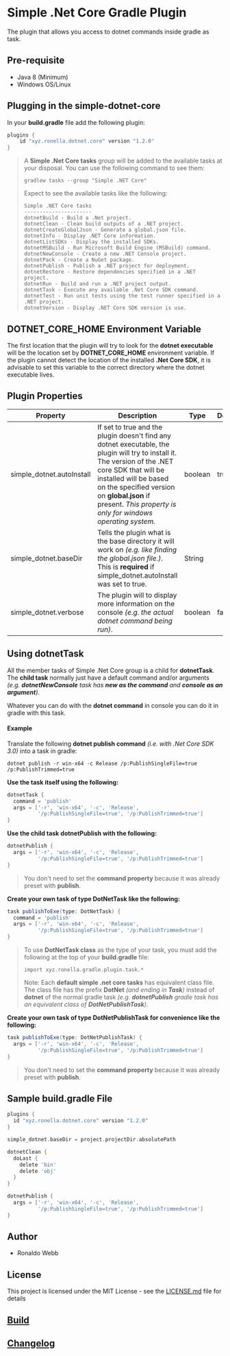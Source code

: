 # Simple .Net Core Gradle Plugin

The plugin that allows you access to dotnet commands inside gradle as task.

## Pre-requisite

* Java 8 (Minimum)
* Windows OS/Linux

## Plugging in the simple-dotnet-core

In your **build.gradle** file add the following plugin:

```groovy
plugins {
    id "xyz.ronella.dotnet.core" version "1.2.0"
}
```

> A **Simple .Net Core tasks** group will be added to the available tasks at your disposal. You can use the following command to see them:
>
> ```
> gradlew tasks --group "Simple .NET Core"
> ```
>
> Expect to see the available tasks like the following:
>
> ```
> Simple .NET Core tasks
> ----------------------
> dotnetBuild - Build a .Net project.
> dotnetClean - Clean build outputs of a .NET project.
> dotnetCreateGlobalJson - Generate a global.json file.
> dotnetInfo - Display .NET Core information.
> dotnetListSDKs - Display the installed SDKs.
> dotnetMSBuild - Run Microsoft Build Engine (MSBuild) command.
> dotnetNewConsole - Create a new .NET Console project.
> dotnetPack - Create a NuGet package.
> dotnetPublish - Publish a .NET project for deployment.
> dotnetRestore - Restore dependencies specified in a .NET project.
> dotnetRun - Build and run a .NET project output.
> dotnetTask - Execute any available .Net Core SDK command.
> dotnetTest - Run unit tests using the test runner specified in a .NET project.
> dotnetVersion - Display .NET Core SDK version is use.
> ```

## DOTNET_CORE_HOME Environment Variable

The first location that the plugin will try to look for the **dotnet executable** will be the location set by **DOTNET_CORE_HOME** environment variable. If the plugin cannot detect the location of the installed **.Net Core SDK**, it is advisable to set this variable to the correct directory where the dotnet executable lives.

## Plugin Properties

| Property | Description | Type | Default |
|-----|------|------|-----|
| simple_dotnet.autoInstall | If set to true and the plugin doesn't find any dotnet executable,   the plugin will try to install it. The version of the .NET core SDK that will be installed will be based on the specified version on **global.json** if present. *This property is only for windows operating system.* | boolean | true |
| simple_dotnet.baseDir | Tells the plugin what is the base directory it will work on *(e.g. like finding the global.json file.)*. This is **required** if simple_dotnet.autoInstall was set to true. | String | |
| simple_dotnet.verbose | The plugin will to display more information on the console *(e.g. the actual dotnet command being run)*. | boolean | false |

## Using dotnetTask

All the member tasks of Simple .Net Core group is a child for **dotnetTask**. The **child task** normally just have a default command and/or arguments *(e.g. **dotnetNewConsole** task has **new as the command** and **console as an argument**)*. 

Whatever you can do with the **dotnet command** in console you can do it in gradle with this task. 

#### Example

Translate the following **dotnet publish command** *(i.e. with .Net Core SDK 3.0)* into a task in gradle:

```
dotnet publish -r win-x64 -c Release /p:PublishSingleFile=true /p:PublishTrimmed=true
```

**Use the task itself using the following:**

```groovy
dotnetTask {
  command = 'publish'
  args = ['-r', 'win-x64', '-c', 'Release', 
          '/p:PublishSingleFile=true', '/p:PublishTrimmed=true']
}
```

**Use the child task dotnetPublish with the following:**

```groovy
dotnetPublish {
  args = ['-r', 'win-x64', '-c', 'Release', 
          '/p:PublishSingleFile=true', '/p:PublishTrimmed=true']
}
```

> You don't need to set the **command property** because it was already preset with **publish**.

**Create your own task of type DotNetTask like the following:**

```groovy
task publishToExe(type: DotNetTask) {
  command = 'publish'
  args = ['-r', 'win-x64', '-c', 'Release', 
          '/p:PublishSingleFile=true', '/p:PublishTrimmed=true']
}
```

> To use **DotNetTask class** as the type of your task, you must add the following at the top of your **build.gradle** file:
>
> ```
> import xyz.ronella.gradle.plugin.task.*
> ```
>
> Note: Each **default simple .net core tasks** has equivalent class file. The class file has the prefix **DotNet** *(and ending in **Task**)* instead of **dotnet** of the normal gradle task *(e.g. **dotnetPublish** gradle task has an equivalent class of **DotNetPublishTask**)*.

**Create your own task of type DotNetPublishTask for convenience like the following:**

``` groovy
task publishToExe(type: DotNetPublishTask) {
  args = ['-r', 'win-x64', '-c', 'Release', 
          '/p:PublishSingleFile=true', '/p:PublishTrimmed=true']
}
```

> You don't need to set the **command property** because it was already preset with **publish**.
>

## Sample build.gradle File

``` groovy
plugins {
  id "xyz.ronella.dotnet.core" version "1.2.0"
}

simple_dotnet.baseDir = project.projectDir.absolutePath

dotnetClean {
  doLast {
    delete 'bin'
    delete 'obj'
  }
}

dotnetPublish {
  args = ['-r', 'win-x64', '-c', 'Release', 
          '/p:PublishSingleFile=true', '/p:PublishTrimmed=true']
}
```

## Author

* Ronaldo Webb

## License

This project is licensed under the MIT License - see the [LICENSE.md](LICENSE.md) file for details

## [Build](BUILD.md)

## [Changelog](CHANGELOG.md)

